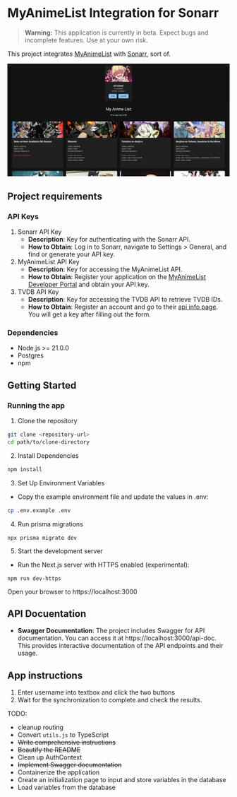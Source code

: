 # MyAnimeList Integration for Sonarr

> **Warning:** This application is currently in beta. Expect bugs and incomplete features. Use at your own risk.

This project integrates [MyAnimeList](https://myanimelist.org/) with [Sonarr](https://sonarr.tv/), sort of.

![Project Screenshot](assets/screenshot.png)

## Project requirements
### API Keys
1. Sonarr API Key
    -  **Description**: Key for authenticating with the Sonarr API.
    - **How to Obtain**: Log in to Sonarr, navigate to Settings > General, and find or generate your API key.
2. MyAnimeList API Key
    -  **Description**: Key for accessing the MyAnimeList API.
    - **How to Obtain**: Register your application on the [MyAnimeList Developer Portal](https://myanimelist.net/apiconfig) and obtain your API key.
3. TVDB API Key
    -  **Description**: Key for accessing the TVDB API to retrieve TVDB IDs.
    - **How to Obtain**: Register an account and go to their [api info page](https://thetvdb.com/api-information). You will get a key after filling out the form.
### Dependencies
- Node.js >= 21.0.0
- Postgres
- npm

## Getting Started
### Running the app

1. Clone the repository
```bash
git clone <repository-url>
cd path/to/clone-directory
```
2. Install Dependencies
```bash
npm install
```
3. Set Up Environment Variables
- Copy the example environment file and update the values in .env:
```bash
cp .env.example .env
```
4. Run prisma migrations
```
npx prisma migrate dev
```
5. Start the development server
- Run the Next.js server with HTTPS enabled (experimental):
```
npm run dev-https
```
Open your browser to https://localhost:3000

## API Docuentation
- **Swagger Documentation**: The project includes Swagger for API documentation. You can access it at https://localhost:3000/api-doc. This provides interactive documentation of the API endpoints and their usage.

## App instructions
1. Enter username into textbox and click the two buttons
2. Wait for the synchronization to complete and check the results.


TODO:
- cleanup routing
- Convert `utils.js` to TypeScript
- ~~Write comprehensive instructions~~
- ~~Beautify the README~~
- Clean up AuthContext
- ~~Implement Swagger documentation~~
- Containerize the application
- Create an initialization page to input and store variables in the database
- Load variables from the database